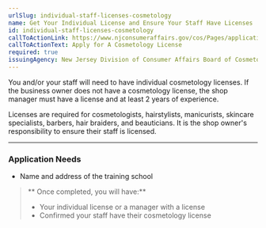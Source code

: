 ```yaml
---
urlSlug: individual-staff-licenses-cosmetology
name: Get Your Individual License and Ensure Your Staff Have Licenses
id: individual-staff-licenses-cosmetology
callToActionLink: https://www.njconsumeraffairs.gov/cos/Pages/applications.aspx
callToActionText: Apply for A Cosmetology License
required: true
issuingAgency: New Jersey Division of Consumer Affairs Board of Cosmetology and Hairstyling
---
```

You and/or your staff will need to have individual cosmetology licenses. If the business owner does not have a cosmetology license, the shop manager must have a license and at least 2 years of experience.

Licenses are required for cosmetologists, hairstylists, manicurists, skincare specialists, barbers, hair braiders, and beauticians. It is the shop owner's responsibility to ensure their staff is licensed. 

---
### Application Needs
- Name and address of the training school

>** Once completed, you will have:**
>
>- Your individual license or a manager with a license
>- Confirmed your staff have their cosmetology license